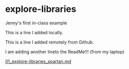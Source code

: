 # explore-libraries
Jenny's first in-class example

This is a line I added locally.

This is a line I added remotely from Github.

I am adding another lineto the ReadMe!!! (from my laptop)

[01_explore-libraries_spartan.md](01_explore-libraries_spartan.md)